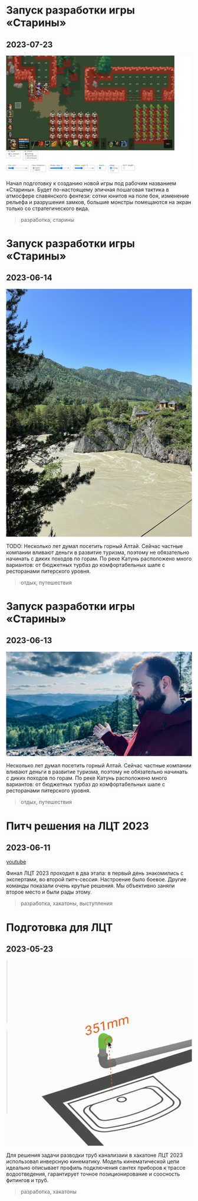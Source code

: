 # Запуск разработки игры «Старины»

## 2023-07-23

![picture](2023/starines-html.png)

Начал подготовку к созданию новой игры под рабочим названием «Старины». Будет по-настоящему эпичная пошаговая тактика в
атмосфере славянского фентези: сотни юнитов на поле боя, изменение рельефа и разрушения замков, большие монстры
помещаются на экран только со стратегического вида.

> разработка, старины

# Запуск разработки игры «Старины»

## 2023-06-14

![picture](2023/altai-2.jpg)

TODO: Несколько лет думал посетить горный Алтай. Сейчас частные компании вливают деньги в развитие туризма, поэтому не
обязательно начинать с диких походов по горам. По реке Катунь расположено много вариантов: от бюджетных турбаз до
комфортабельных шале с ресторанами питерского уровня.

> отдых, путешествия

# Запуск разработки игры «Старины»

## 2023-06-13

![picture](2023/altai.jpg)

Несколько лет думал посетить горный Алтай. Сейчас частные компании вливают деньги в развитие туризма, поэтому не
обязательно начинать с диких походов по горам. По реке Катунь расположено много вариантов: от бюджетных турбаз до
комфортабельных шале с ресторанами питерского уровня.

> отдых, путешествия

# Питч решения на ЛЦТ 2023

## 2023-06-11

[youtube](https://www.youtube.com/embed/qJ16vPIZpqc?si=AgNLJohMoRE9Z976&start=1202)

Финал ЛЦТ 2023 проходил в два этапа: в первый день знакомились с экспертами, во второй питч-сессия. Настроение было
боевое. Другие команды показали очень крутые решения. Мы объективно заняли второе место и были рады этому.

> разработка, хакатоны, выступления

# Подготовка для ЛЦТ

## 2023-05-23

![gif](2023/pipe.gif)

Для решения задачи разводки труб канализаии в хакатоне ЛЦТ 2023 использовал инверсную кинематику. Модель кинематической
цепи идеально описывает профиль подключения сантех приборов к трассе водоотведения, гарантирует точное позиционирование
и соосность фитингов и труб.

> разработка, хакатоны

